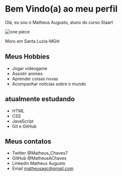 # Bem Vindo(a) ao meu perfil

Olá, eu sou o Matheus Augusto, aluno do curso Staart

![one piece](https://github.com/MatheusAChaves/MatheusAChaves/assets/155933481/0494ce42-bc9d-4fe1-9e97-bf5bfb5336c6)

Moro em Santa Luzia-MG🌐
## Meus Hobbies

- Jogar videogame
- Assistir animes
- Aprender coisas novas
- Acompanhar notícias sobre o mundo

## atualmente estudando

- HTML
- CSS
- JavaScript
- Git e GitHub

## Meus contatos

- Twitter @Matheus_Chaves7
- GitHub @MatheusAChaves
- Linkedin Matheus Augusto
- Email matheusagc@gmail.com
